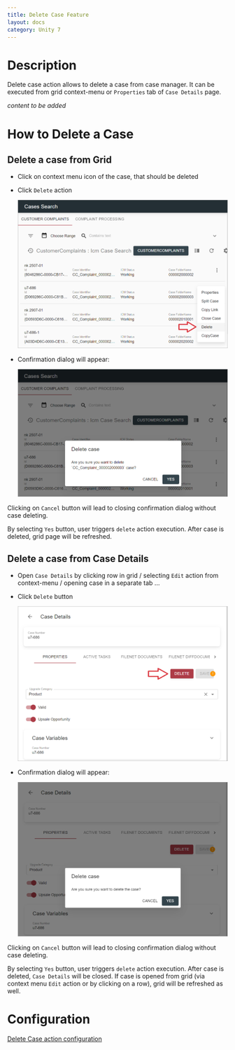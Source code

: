 ```yaml
---
title: Delete Case Feature
layout: docs
category: Unity 7
---
```

# Description

Delete case action allows to delete a case from case manager. It can be executed from grid context-menu or 
`Properties` tab of `Case Details` page. 

*content to be added*

# How to Delete a Case

## Delete a case from Grid

- Click on context menu icon of the case, that should be deleted

- Click `Delete` action

    ![Context-menu](delete-case/images/delete-case-context-menu.png)

- Confirmation dialog will appear:

    ![Confirmation dialog](delete-case/images/delete-case-confirmation-from-grid.png)

Clicking on `Cancel` button will lead to closing confirmation dialog without case deleting.

By selecting `Yes` button, user triggers `delete` action execution. After case is deleted, grid page will be 
refreshed.

## Delete a case from Case Details

- Open `Case Details` by clicking row in grid / selecting `Edit` action from context-menu / opening case 
in a separate tab ...

- Click `Delete` button

    ![Case Details](delete-case/images/case-details.png)

- Confirmation dialog will appear:

    ![Confirmation dialog](delete-case/images/delete-case-confirmation-from-details.png)

Clicking on `Cancel` button will lead to closing confirmation dialog without case deleting.

By selecting `Yes` button, user triggers `delete` action execution. After case is deleted, `Case Details` 
will be closed. If case is opened from grid (via context menu `Edit` action or by clicking on a row), grid will be 
refreshed as well.

# Configuration

[Delete Case action configuration](../../configuration/actions/delete-case.md)

